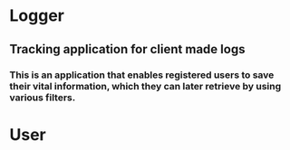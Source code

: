 # Logger
## Tracking application for client made logs

### This is an application that enables registered users to save their vital information, which they can later retrieve by using various filters.


# User

